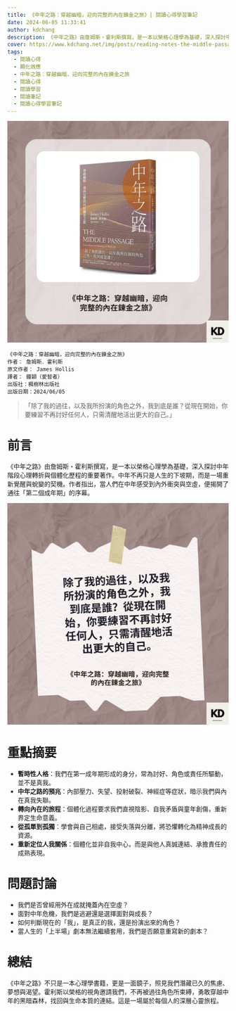 ```yaml
---
title: 《中年之路：穿越幽暗，迎向完整的內在鍊金之旅》| 閱讀心得學習筆記
date: 2024-06-05 11:33:41
author: kdchang
description: 《中年之路》由詹姆斯・霍利斯撰寫，是一本以榮格心理學為基礎，深入探討中年階段心理轉折與個體化歷程的重要著作。中年不再只是人生的下坡期，而是一場重新覺醒與蛻變的契機。作者指出，當人們在中年感受到內外衝突與空虛，便揭開了通往「第二個成年期」的序幕。
cover: https://www.kdchang.net/img/posts/reading-notes-the-middle-passage-1.jpg
tags:
  - 閱讀心得
  - 顯化效應
  - 中年之路：穿越幽暗，迎向完整的內在鍊金之旅
  - 閱讀心得
  - 閱讀學習
  - 閱讀筆記
  - 閱讀心得學習筆記
---
```


![](img/posts/reading-notes-the-middle-passage-1.jpg)

```
《中年之路：穿越幽暗，迎向完整的內在鍊金之旅》
作者： 詹姆斯．霍利斯
原文作者： James Hollis
譯者： 鐘穎（愛智者）
出版社：楓樹林出版社
出版日期：2024/06/05
```

> 「除了我的過往，以及我所扮演的角色之外，我到底是誰？從現在開始，你要練習不再討好任何人，只需清醒地活出更大的自己。」

# 前言

《中年之路》由詹姆斯・霍利斯撰寫，是一本以榮格心理學為基礎，深入探討中年階段心理轉折與個體化歷程的重要著作。中年不再只是人生的下坡期，而是一場重新覺醒與蛻變的契機。作者指出，當人們在中年感受到內外衝突與空虛，便揭開了通往「第二個成年期」的序幕。

![](img/posts/reading-notes-the-middle-passage-2.jpg)

# 重點摘要

- **暫時性人格**：我們在第一成年期形成的身分，常為討好、角色或責任所驅動，並不是真我。
- **中年之路的預兆**：內部壓力、失望、投射破裂、神經症等症狀，暗示我們與內在真我失聯。
- **轉向內在的旅程**：個體化過程要求我們直視陰影、自我矛盾與童年創傷，重新界定生命意義。
- **從孤單到孤獨**：學會與自己相處，接受失落與分離，將恐懼轉化為精神成長的資源。
- **重新定位人我關係**：個體化並非自我中心，而是與他人真誠連結、承擔責任的成熟表現。

# 問題討論

- 我們是否曾經用外在成就掩蓋內在空虛？
- 面對中年危機，我們是逃避還是選擇面對與成長？
- 如何判斷現在的「我」，是真正的我，還是扮演出來的角色？
- 當人生的「上半場」劇本無法繼續套用，我們是否願意重寫新的劇本？

# 總結

《中年之路》不只是一本心理學書籍，更是一面鏡子，照見我們潛藏已久的焦慮、夢想與渴望。霍利斯以榮格的視角邀請我們，不再被過往角色所束縛，勇敢穿越中年的黑暗森林，找回與生命本質的連結。這是一場屬於每個人的深層心靈旅程。
